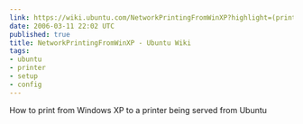 ```yaml
---
link: https://wiki.ubuntu.com/NetworkPrintingFromWinXP?highlight=(printer)%7C(share)
date: 2006-03-11 22:02 UTC
published: true
title: NetworkPrintingFromWinXP - Ubuntu Wiki
tags:
- ubuntu
- printer
- setup
- config
---
```


How to print from Windows XP to a printer being served from Ubuntu
